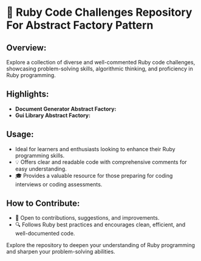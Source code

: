 # 🚀 Ruby Code Challenges Repository For Abstract Factory Pattern

## Overview:

Explore a collection of diverse and well-commented Ruby code challenges, showcasing problem-solving skills, algorithmic thinking, and proficiency in Ruby programming.

## Highlights:

- **Document Generator Abstract Factory:**
- **Gui Library Abstract Factory:**

## Usage:

- Ideal for learners and enthusiasts looking to enhance their Ruby programming skills.
- 💡 Offers clear and readable code with comprehensive comments for easy understanding.
- 🎓 Provides a valuable resource for those preparing for coding interviews or coding assessments.

## How to Contribute:

- 🤝 Open to contributions, suggestions, and improvements.
- 🔍 Follows Ruby best practices and encourages clean, efficient, and well-documented code.

Explore the repository to deepen your understanding of Ruby programming and sharpen your problem-solving abilities.
